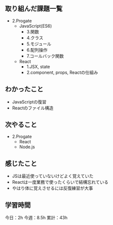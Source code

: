 ## 取り組んだ課題一覧
- 2.Progate
  - JavaScript(ES6)
    - 3.関数
    - 4.クラス
    - 5.モジュール
    - 6.配列操作
    - 7.コールバック関数
  - React
    - 1.JSX, state
    - 2.component, props, Reactの仕組み
## わかったこと
- JavaScriptの復習
- Reactのファイル構造

## 次やること
- 2.Progate
  - React
  - Node.js

## 感じたこと
- JSは最近使っていないけどよく覚えていた
- Reactは一度業務で使ったくらいで結構忘れている
- やはり体に覚えさせるには反復練習が大事

## 学習時間
今日：2h
今週：8.5h
累計：43h

